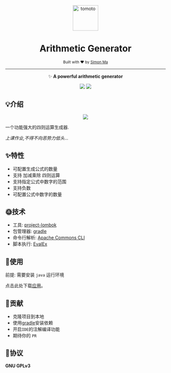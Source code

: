 <div align="center">
	<img width="80" height="80" src="https://cdn.jsdelivr.net/gh/Tomotoes/images/blog/icon.png" alt="tomoto">
	<br>
	<h1>Arithmetic Generator</h1>
	<sub>Built with ❤︎ by <a href="https://tomotoes.com">Simon Ma</a></sub>
</div>
<hr/>
<p align="center">✨ <strong>A powerful arithmetic generator</strong></p>
<p align="center">
  <a href="https://opensource.org/licenses/GPL-3.0/"><img src="https://badges.frapsoft.com/os/gpl/gpl.svg?style=flat-square"></a>
  <a href="https://github.com/Tomotoes/scrcpy-gui/issues"><img src="https://img.shields.io/badge/contributions-welcome-brightgreen.svg?style=flat-square"></a>
</p>



## 💡介绍

<p align="center"><img src="https://cdn.jsdelivr.net/gh/Tomotoes/images/demo/arithmetic-generator.gif"/></p>



一个功能强大的四则运算生成器.

*上课作业,不得不向恶势力低头...*



## ✨特性

- 可配置生成公式的数量
- 支持 加减乘除 四则运算
- 支持指定公式中数字的范围
- 支持负数
- 可配置公式中数字的数量



## 🌞技术

- 工具: [project-lombok](https://projectlombok.org/)
- 包管理器: [gradle](https://gradle.org/)
- 命令行解析: [Apache Commons CLI](http://commons.apache.org/proper/commons-cli/introduction.html)
- 脚本执行: [EvalEx](https://github.com/uklimaschewski/EvalEx)



## 🎉使用

前提: 需要安装 `java` 运行环境

点击此处下载[应用](https://github.com/Tomotoes/arithmetic-generator/releases)。



## 🎯贡献

- 克隆项目到本地
- 使用[gradle](https://gradle.org/)安装依赖
- 开启`IDE`的注解编译功能
- 期待你的 `PR`



## 📃协议

**GNU GPLv3**
